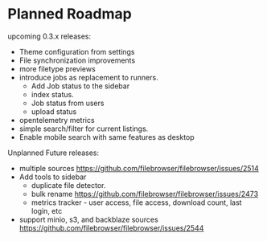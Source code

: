 # Planned Roadmap

upcoming 0.3.x releases:

- Theme configuration from settings
- File synchronization improvements
- more filetype previews
- introduce jobs as replacement to runners.
  - Add Job status to the sidebar
  - index status.
  - Job status from users
  - upload status
- opentelemetry metrics
- simple search/filter for current listings.
- Enable mobile search with same features as desktop

Unplanned Future releases:
  - multiple sources https://github.com/filebrowser/filebrowser/issues/2514
  - Add tools to sidebar
    - duplicate file detector.
    - bulk rename https://github.com/filebrowser/filebrowser/issues/2473
    - metrics tracker - user access, file access, download count, last login, etc
  - support minio, s3, and backblaze sources https://github.com/filebrowser/filebrowser/issues/2544
